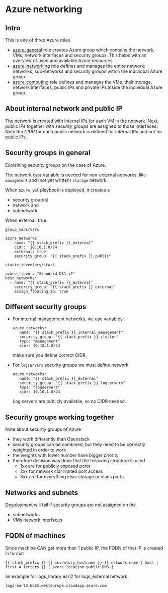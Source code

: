 # Azure networking

## Intro

This is one of three Azure roles

 - [azure_general](../azure_general/README.md) role creates Azure group which contains the network, VMs, network interfaces and security groups. This helps with an overview of used and available Azure resources.
 - [azure_networking](../azure_networking/README.md) role defines and manages the entire network: networks, sub-networks and security groups within the individual Azure group.
 - [azure_computing](../azure_computing/README.md) role defines and manages the VMs, their storage, network interfaces, public IPs and private IPs inside the individual Azure group.


## About internal network and public IP

The network is created with internal IPs for each VM in the network.
Next, public IPs together with _security_groups_ are assigned to those interfaces.
Note the _CIDR_ for each public network is defined for internal IPs and not for public IPs.

## Security groups in general

Explaining security groups on the case of Azure.

The network `type` variable is needed for non-external networks, like `management`
and (not yet written) `storage` network.

When `azure.yml` playbook is deployed, it creates a
 - security group(s)
 - network and
 - subnetwork

When external: true

`group_vars/vars`
```
azure_networks:
  - name: "{{ stack_prefix }}_external"
    cidr: '10.10.1.0/24'
    external: true
    security_group: "{{ stack_prefix }}_public"
```

`static_inventory/stack`

```
azure_flavor: "Standard_DS1_v2"
host_networks:
  - name: "{{ stack_prefix }}_external"
    security_group: "{{ stack_prefix }}_external"
    assign_floating_ip: true
```

## Different security groups

 - For internal management networks, we use variables:

    ```
    azure_networks:
       name: "{{ stack_prefix }}_internal_management"
       security_group: "{{ stack_prefix }}_cluster"
       type: "management"
       cidr: 10.10.1.0/24
    ```

   make sure you define correct CIDR.

 - For `logservers` security groups we must define network

    ```
    azure_networks:
       name: "{{ stack_prefix }}_external"
       security_group: "{{ stack_prefix }}_logservers"
       type: "logservers"
       cidr: 10.10.1.0/24
    ```
    Log servers are publicly available, so no CIDR needed.

## Security groups working together

Note about security groups of Azure
 - they work differently than Openstack
 - security groups can be combined, but they need to be correctly weighted in order to work
 - the weights with lower number have bigger priority
 - therefore decision was done that the following structure is used
    - 1xx are for publicly exposed ports
    - 2xx for network cidr limited port access
    - 3xx are for everything else: storage or vlans ports

## Networks and subnets

Deyployment will fail if security groups are not assigned on the
 - subnetworks
 - VMs network interfaces

## FQDN of machines

Since machine CAN get more than 1 public IP, the FQDN of that IP is created in format

`{{ stack_prefix }}-{{ inventory_hostname }}-{{ network.name | hash | first 4 letters }}.[ azure location public DNS ]`

an example for logs_library earl2 for logs_external network

`logs-earl2-6b85.westeurope.cloudapp.azure.com`
